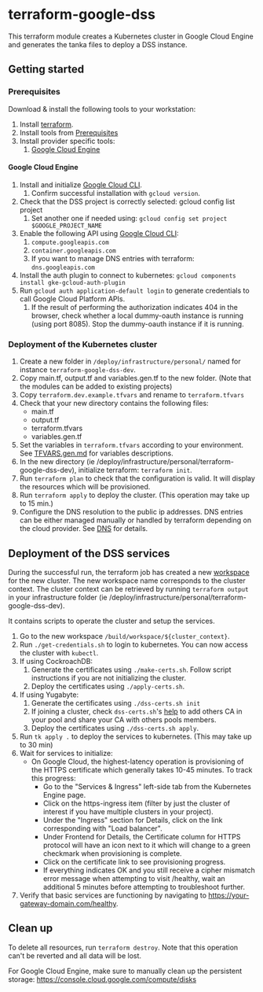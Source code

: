 # terraform-google-dss

This terraform module creates a Kubernetes cluster in Google Cloud Engine and generates
the tanka files to deploy a DSS instance.

## Getting started

### Prerequisites
Download & install the following tools to your workstation:

1. Install [terraform](https://developer.hashicorp.com/terraform/downloads).
2. Install tools from [Prerequisites](../../../../build/README.md)
3. Install provider specific tools:
    1. [Google Cloud Engine](./README.md#google-cloud-engine)

#### Google Cloud Engine

1. Install and initialize [Google Cloud CLI](https://cloud.google.com/sdk/docs/install-sdk).
    1. Confirm successful installation with `gcloud version`.
2. Check that the DSS project is correctly selected: gcloud config list project
    1. Set another one if needed using: `gcloud config set project $GOOGLE_PROJECT_NAME`
3. Enable the following API using [Google Cloud CLI](https://cloud.google.com/endpoints/docs/openapi/enable-api#gcloud):
    1. `compute.googleapis.com`
    2. `container.googleapis.com`
    3. If you want to manage DNS entries with terraform: `dns.googleapis.com`
4. Install the auth plugin to connect to kubernetes: `gcloud components install gke-gcloud-auth-plugin`
5. Run `gcloud auth application-default login` to generate credentials to call Google Cloud Platform APIs.
    1. If the result of performing the authorization indicates 404 in the browser, check whether a local dummy-oauth instance is running (using port 8085).  Stop the dummy-oauth instance if it is running.

### Deployment of the Kubernetes cluster

1. Create a new folder in `/deploy/infrastructure/personal/` named for instance `terraform-google-dss-dev`.
2. Copy main.tf, output.tf and variables.gen.tf to the new folder. (Note that the modules can be added to existing projects)
3. Copy `terraform.dev.example.tfvars` and rename to `terraform.tfvars`
4. Check that your new directory contains the following files:
   - main.tf
   - output.tf
   - terraform.tfvars
   - variables.gen.tf
5. Set the variables in `terraform.tfvars` according to your environment. See [TFVARS.gen.md](TFVARS.gen.md) for variables descriptions.
6. In the new directory (ie /deploy/infrastructure/personal/terraform-google-dss-dev), initialize terraform: `terraform init`.
7. Run `terraform plan` to check that the configuration is valid. It will display the resources which will be provisioned.
8. Run `terraform apply` to deploy the cluster. (This operation may take up to 15 min.)
9. Configure the DNS resolution to the public ip addresses. DNS entries can be either managed manually or
handled by terraform depending on the cloud provider. See [DNS](DNS.md) for details.

## Deployment of the DSS services

During the successful run, the terraform job has created a new [workspace](../../../../build/workspace/)
for the new cluster. The new workspace name corresponds to the cluster context. The cluster context
can be retrieved by running `terraform output` in your infrastructure folder (ie /deploy/infrastructure/personal/terraform-google-dss-dev).

It contains scripts to operate the cluster and setup the services.

1. Go to the new workspace `/build/workspace/${cluster_context}`.
2. Run `./get-credentials.sh` to login to kubernetes. You can now access the cluster with `kubectl`.
3. If using CockroachDB:
    1. Generate the certificates using `./make-certs.sh`. Follow script instructions if you are not initializing the cluster.
    1. Deploy the certificates using `./apply-certs.sh`.
4. If using Yugabyte:
    1. Generate the certificates using `./dss-certs.sh init`
    1. If joining a cluster, check `dss-certs.sh`'s [help](../../../operations/certificates-management/README.md) to add others CA in your pool and share your CA with others pools members.
    1. Deploy the certificates using `./dss-certs.sh apply`.
5. Run `tk apply .` to deploy the services to kubernetes. (This may take up to 30 min)
6. Wait for services to initialize:
    - On Google Cloud, the highest-latency operation is provisioning of the HTTPS certificate which generally takes 10-45 minutes. To track this progress:
        - Go to the "Services & Ingress" left-side tab from the Kubernetes Engine page.
        - Click on the https-ingress item (filter by just the cluster of interest if you have multiple clusters in your project).
        - Under the "Ingress" section for Details, click on the link corresponding with "Load balancer".
        - Under Frontend for Details, the Certificate column for HTTPS protocol will have an icon next to it which will change to a green checkmark when provisioning is complete.
        - Click on the certificate link to see provisioning progress.
        - If everything indicates OK and you still receive a cipher mismatch error message when attempting to visit /healthy, wait an additional 5 minutes before attempting to troubleshoot further.
7. Verify that basic services are functioning by navigating to https://your-gateway-domain.com/healthy.

## Clean up

To delete all resources, run `terraform destroy`. Note that this operation can't be reverted and all data will be lost.

For Google Cloud Engine, make sure to manually clean up the persistent storage: https://console.cloud.google.com/compute/disks
